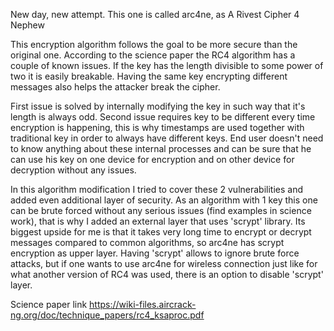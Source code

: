 New day, new attempt. This one is called arc4ne, as A Rivest Cipher 4 Nephew

This encryption algorithm follows the goal to be more secure than the original one.
According to the science paper the RC4 algorithm has a couple of known issues.
If the key has the length divisible to some power of two it is easily breakable.
Having the same key encrypting different messages also helps the attacker break the cipher.

First issue is solved by internally modifying the key in such way that it's length is always odd.
Second issue requires key to be different every time encryption is happening, this is why timestamps are used together
with traditional key in order to always have different keys. End user doesn't need to know anything about these internal
processes and can be sure that he can use his key on one device for encryption and on other device for decryption
without any issues.

In this algorithm modification I tried to cover these 2 vulnerabilities and added even additional layer of security.
As an algorithm with 1 key this one can be brute forced without any serious issues (find examples in science work),
that is why I added an external layer that uses 'scrypt' library. Its biggest upside for me is that it takes very long
time to encrypt or decrypt messages compared to common algorithms, so arc4ne has scrypt encryption as upper layer.
Having 'scrypt' allows to ignore brute force attacks, but if one wants to use arc4ne for wireless connection just like
for what another version of RC4 was used, there is an option to disable 'scrypt' layer.

Science paper link
https://wiki-files.aircrack-ng.org/doc/technique_papers/rc4_ksaproc.pdf
